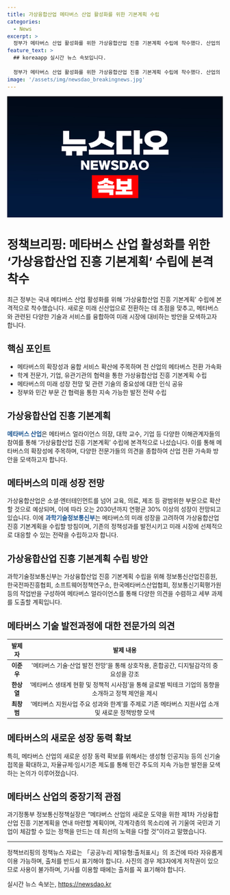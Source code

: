 ```yaml
---
title: 가상융합산업 메타버스 산업 활성화를 위한 기본계획 수립
categories:
  - News
excerpt: >
  정부가 메타버스 산업 활성화를 위한 가상융합산업 진흥 기본계획 수립에 착수했다. 산업의 메타버스 전환 가속화와 관련 기술 융합을 통해 미래 시장에 대응하는 방안을 모색하고, 학계 전문가와 기업 등이 참여한 회의를 통해 논의되었다. 가상융합산업은 미래 신산업으로 전망되며, 초안 마련을 위해 다양한 전문가와 기관이 참여하여 미래 시장에 대비할 방침이다. 새로운 성장 동력 확보를 위해 신기술 접목과 자율규제가 중요시되며, 메타버스 산업의 새로운 도약을 위한 계획이 연내 마련될 예정이다.
feature_text: >
  ## koreaapp 실시간 뉴스 속보입니다.

  정부가 메타버스 산업 활성화를 위한 가상융합산업 진흥 기본계획 수립에 착수했다. 산업의 메타버스 전환 가속화와 관련 기술 융합을 통해 미래 시장에 대응하는 방안을 모색하고, 학계 전문가와 기업 등이 참여한 회의를 통해 논의되었다. 가상융합산업은 미래 신산업으로 전망되며, 초안 마련을 위해 다양한 전문가와 기관이 참여하여 미래 시장에 대비할 방침이다. 새로운 성장 동력 확보를 위해 신기술 접목과 자율규제가 중요시되며, 메타버스 산업의 새로운 도약을 위한 계획이 연내 마련될 예정이다.
image: '/assets/img/newsdao_breakingnews.jpg'
---
```


<p><img src="/assets/img/newsdao_breakingnews.jpg" alt="koreaapp 속보" /></p>

<h1>정책브리핑: 메타버스 산업 활성화를 위한 ‘가상융합산업 진흥 기본계획’ 수립에 본격 착수</h1>

<p data-ke-size="size16">최근 정부는 국내 메타버스 산업 활성화를 위해 ‘가상융합산업 진흥 기본계획’ 수립에 본격적으로 착수했습니다. 새로운 미래 신산업으로 전환하는 데 초점을 맞추고, 메타버스와 관련된 다양한 기술과 서비스를 융합하여 미래 시장에 대비하는 방안을 모색하고자 합니다.</p>

<h2 data-ke-size="size26">핵심 포인트</h2>

<ul>
    <li>메타버스의 확장성과 융합 서비스 확산에 주목하며 전 산업의 메타버스 전환 가속화</li>
    <li>학계 전문가, 기업, 유관기관의 협력을 통한 가상융합산업 진흥 기본계획 수립</li>
    <li>메타버스의 미래 성장 전망 및 관련 기술의 중요성에 대한 인식 공유</li>
    <li>정부와 민간 부문 간 협력을 통한 지속 가능한 발전 전략 수립</li>
</ul>

<h2 data-ke-size="size26">가상융합산업 진흥 기본계획</h2>

<p data-ke-size="size16"><b><span style="color: #1a5490;">메타버스 산업</span></b>은 메타버스 얼라이언스 의장, 대학 교수, 기업 등 다양한 이해관계자들의 참여를 통해 ‘가상융합산업 진흥 기본계획’ 수립에 본격적으로 나섰습니다. 이를 통해 메타버스의 확장성에 주목하며, 다양한 전문가들의 의견을 종합하여 산업 전환 가속화 방안을 모색하고자 합니다.</p>

<h2 data-ke-size="size26">메타버스의 미래 성장 전망</h2>

<p data-ke-size="size16">가상융합산업은 소셜·엔터테인먼트를 넘어 교육, 의료, 제조 등 광범위한 부문으로 확산할 것으로 예상되며, 이에 따라 오는 2030년까지 연평균 30% 이상의 성장이 전망되고 있습니다. 이에 <b><span style="color: #1a5490;">과학기술정보통신부</span></b>는 메타버스의 미래 성장을 고려하여 가상융합산업 진흥 기본계획을 수립할 방침이며, 기존의 정책성과를 발전시키고 미래 시장에 선제적으로 대응할 수 있는 전략을 수립하고자 합니다.</p>

<h2 data-ke-size="size26">가상융합산업 진흥 기본계획 수립 방안</h2>

<p data-ke-size="size16">과학기술정보통신부는 가상융합산업 진흥 기본계획 수립을 위해 정보통신산업진흥원, 한국전파진흥협회, 소프트웨어정책연구소, 한국메타버스산업협회, 정보통신기획평가원 등의 작업반을 구성하여 메타버스 얼라이언스를 통해 다양한 의견을 수렴하고 세부 과제를 도출할 계획입니다.</p>

<h2 data-ke-size="size26">메타버스 기술 발전과정에 대한 전문가의 의견</h2>

<table>
    <thead>
        <tr>
            <th style="text-align: center; height: 17px;"><b>발제자</b></th>
            <th style="text-align: center; height: 17px;"><b>발제 내용</b></th>
        </tr>
    </thead>
    <tbody>
        <tr>
            <td style="text-align: center; height: 17px;"><b>이준우</b></td>
            <td style="text-align: center; height: 17px;">'메타버스 기술·산업 발전 전망'을 통해 상호작용, 혼합공간, 디지털감각의 중요성을 강조</td>
        </tr>
        <tr>
            <td style="text-align: center; height: 17px;"><b>한상열</b></td>
            <td style="text-align: center; height: 17px;">‘메타버스 생태계 현황 및 정책적 시사점’을 통해 글로벌 빅테크 기업의 동향을 소개하고 정책 제언을 제시</td>
        </tr>
        <tr>
            <td style="text-align: center; height: 17px;"><b>최창범</b></td>
            <td style="text-align: center; height: 17px;">‘메타버스 지원사업 주요 성과와 한계’를 주제로 기존 메타버스 지원사업 소개 및 새로운 정책방향 모색</td>
        </tr>
    </tbody>
</table>

<h2 data-ke-size="size26">메타버스의 새로운 성장 동력 확보</h2>

<p data-ke-size="size16">특히, 메타버스 산업의 새로운 성장 동력 확보를 위해서는 생성형 인공지능 등의 신기술 접목을 확대하고, 자율규제·임시기준 제도를 통해 민간 주도의 지속 가능한 발전을 모색하는 논의가 이루어졌습니다.</p>

<h2 data-ke-size="size26">메타버스 산업의 중장기적 관점</h2>

<p data-ke-size="size16">과기정통부 정보통신정책실장은 “메타버스 산업의 새로운 도약을 위한 제1차 가상융합산업 진흥 기본계획을 연내 마련할 계획이며, 각계각층의 목소리에 귀 기울여 국민과 기업이 체감할 수 있는 정책을 만드는 데 최선의 노력을 다할 것”이라고 말했습니다.</p>

<hr>

<p data-ke-size="size16">정책브리핑의 정책뉴스 자료는 「공공누리 제1유형:출처표시」의 조건에 따라 자유롭게 이용 가능하며, 출처를 반드시 표기해야 합니다. 사진의 경우 제3자에게 저작권이 있으므로 사용이 불가하며, 기사를 이용할 때에는 출처를 꼭 표기해야 합니다.</p>
실시간 뉴스 속보는, <a href="https://newsdao.kr" rel="dofollow">https://newsdao.kr</a>


